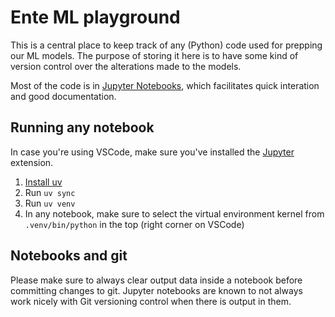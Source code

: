 # Ente ML playground

This is a central place to keep track of any (Python) code used for prepping our ML models. The purpose of storing it here is to have some kind of version control over the alterations made to the models.

Most of the code is in [Jupyter Notebooks](https://jupyter.org/), which facilitates quick interation and good documentation.

## Running any notebook

In case you're using VSCode, make sure you've installed the [Jupyter](https://marketplace.visualstudio.com/items?itemName=ms-toolsai.jupyter) extension.

1. [Install uv](https://docs.astral.sh/uv/getting-started/installation/)
2. Run `uv sync`
3. Run `uv venv`
4. In any notebook, make sure to select the virtual environment kernel from `.venv/bin/python` in the top (right corner on VSCode)

## Notebooks and git

Please make sure to always clear output data inside a notebook before committing changes to git.
Jupyter notebooks are known to not always work nicely with Git versioning control when there is output in them.
